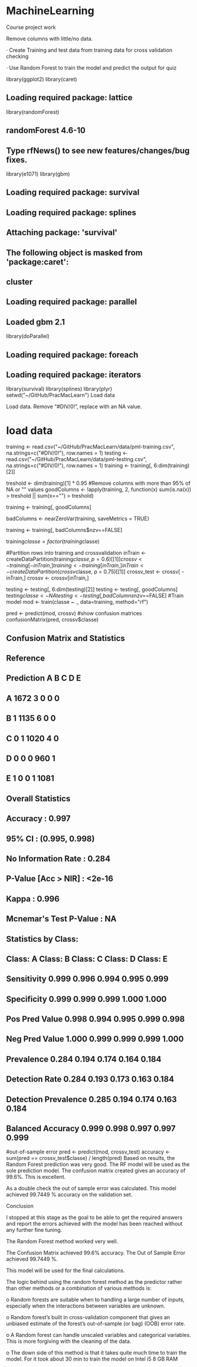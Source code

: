 # MachineLearning
Course project work

Remove columns with little/no data.

·         Create Training and test data from training data for cross validation checking

·         Use Random Forest to train the model and predict the output for quiz

library(ggplot2)
library(caret)
## Loading required package: lattice
library(randomForest)
## randomForest 4.6-10
## Type rfNews() to see new features/changes/bug fixes.
library(e1071)
library(gbm)
## Loading required package: survival
## Loading required package: splines
## 
## Attaching package: 'survival'
## 
## The following object is masked from 'package:caret':
## 
##     cluster
## 
## Loading required package: parallel
## Loaded gbm 2.1
library(doParallel)
## Loading required package: foreach
## Loading required package: iterators
library(survival)
library(splines)
library(plyr)
setwd("~/GitHub/PracMacLearn")
Load data

Load data.
Remove “#DIV/0!”, replace with an NA value.
# load data
training <- read.csv("~/GitHub/PracMacLearn/data/pml-training.csv", na.strings=c("#DIV/0!"), row.names = 1)
testing <- read.csv("~/GitHub/PracMacLearn/data/pml-testing.csv", na.strings=c("#DIV/0!"), row.names = 1)
training <- training[, 6:dim(training)[2]]
 
treshold <- dim(training)[1] * 0.95
#Remove columns with more than 95% of NA or "" values
goodColumns <- !apply(training, 2, function(x) sum(is.na(x)) > treshold  || sum(x=="") > treshold)
 
training <- training[, goodColumns]
 
badColumns <- nearZeroVar(training, saveMetrics = TRUE)
 
training <- training[, badColumns$nzv==FALSE]
 
training$classe = factor(training$classe)
 
#Partition rows into training and crossvalidation
inTrain <- createDataPartition(training$classe, p = 0.6)[[1]]
crossv <- training[-inTrain,]
training <- training[ inTrain,]
inTrain <- createDataPartition(crossv$classe, p = 0.75)[[1]]
crossv_test <- crossv[ -inTrain,]
crossv <- crossv[inTrain,]
 
 
testing <- testing[, 6:dim(testing)[2]]
testing <- testing[, goodColumns]
testing$classe <- NA
testing <- testing[, badColumns$nzv==FALSE]
#Train model
mod <- train(classe ~ ., data=training, method="rf")
 
pred <- predict(mod, crossv)
#show confusion matrices
confusionMatrix(pred, crossv$classe)
## Confusion Matrix and Statistics
## 
##           Reference
## Prediction    A    B    C    D    E
##          A 1672    3    0    0    0
##          B    1 1135    6    0    0
##          C    0    1 1020    4    0
##          D    0    0    0  960    1
##          E    1    0    0    1 1081
## 
## Overall Statistics
##                                         
##                Accuracy : 0.997         
##                  95% CI : (0.995, 0.998)
##     No Information Rate : 0.284         
##     P-Value [Acc > NIR] : <2e-16        
##                                         
##                   Kappa : 0.996         
##  Mcnemar's Test P-Value : NA            
## 
## Statistics by Class:
## 
##                      Class: A Class: B Class: C Class: D Class: E
## Sensitivity             0.999    0.996    0.994    0.995    0.999
## Specificity             0.999    0.999    0.999    1.000    1.000
## Pos Pred Value          0.998    0.994    0.995    0.999    0.998
## Neg Pred Value          1.000    0.999    0.999    0.999    1.000
## Prevalence              0.284    0.194    0.174    0.164    0.184
## Detection Rate          0.284    0.193    0.173    0.163    0.184
## Detection Prevalence    0.285    0.194    0.174    0.163    0.184
## Balanced Accuracy       0.999    0.998    0.997    0.997    0.999
 
 
 
 
#out-of-sample error
pred <- predict(mod, crossv_test)
accuracy <- sum(pred == crossv_test$classe) / length(pred)
Based on results, the Random Forest prediction was very good. The RF model will be used as the sole prediction model. The confusion matrix created gives an accuracy of 99.6%. This is excellent.

As a double check the out of sample error was calculated. This model achieved 99.7449 % accuracy on the validation set.

Conclusion

I stopped at this stage as the goal to be able to get the required answers and report the errors achieved with the model has been reached without any further fine tuning.

The Random Forest method worked very well.

The Confusion Matrix achieved 99.6% accuracy. The Out of Sample Error achieved 99.7449 %.

This model will be used for the final calculations.

The logic behind using the random forest method as the predictor rather than other methods or a combination of various methods is:

 
o   Random forests are suitable when to handling a large number of inputs, especially when the interactions between variables are unknown.
 
o   Random forest’s built in cross-validation component that gives an unbiased estimate of the forest’s out-of-sample (or bag) (OOB) error rate.
 
o   A Random forest can handle unscaled variables and categorical variables. This is more forgiving with the cleaning of the data.
 
o   The down side of this method is that it takes quite much time to train the model. For it took about 30 min to train the model on Intel i5 8 GB RAM
 